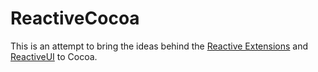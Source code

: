 # ReactiveCocoa
This is an attempt to bring the ideas behind the [Reactive Extensions](http://msdn.microsoft.com/en-us/data/gg577609) and [ReactiveUI](http://www.reactiveui.net/) to Cocoa.